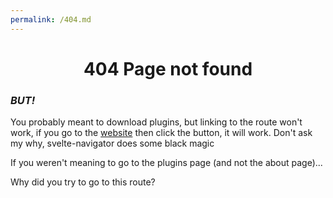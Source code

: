 ```yaml
---
permalink: /404.md
---
```


<h1 align="center">404 Page not found</h1>

### *BUT!*

You probably meant to download plugins, but linking to the route won't work, if you go to the [website](https://pbp-store.github.io) 
then click the button, it will work. Don't ask my why, svelte-navigator does some black magic

If you weren't meaning to go to the plugins page (and not the about page)...

Why did you try to go to this route?
